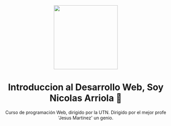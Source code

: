 
<div id="header" align="center">
    <img src="https://media.giphy.com/media/bGgsc5mWoryfgKBx1u/giphy.gif" width="200" />
    <h1 align="center">Introduccion al Desarrollo Web, Soy Nicolas Arriola 👋</h1>
        </h3 align="center"> 
            Curso de programación Web, dirigido por la UTN. Dirigido por el mejor profe 'Jesus Martinez' un genio.
        </h3>
</div>
